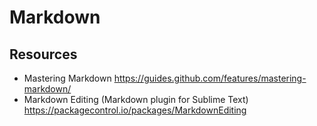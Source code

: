 # Markdown

## Resources

- Mastering Markdown https://guides.github.com/features/mastering-markdown/
- Markdown Editing (Markdown plugin for Sublime Text) https://packagecontrol.io/packages/MarkdownEditing
